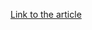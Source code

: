 [Link to the article](https://proofpoint.com/us/threat-insight/post/Operation-Arid-Viper-Slithers-Back-Into-View)
